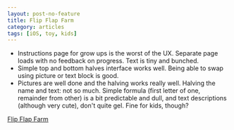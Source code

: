 ```yaml
---
layout: post-no-feature
title: Flip Flap Farm
category: articles
tags: [iOS, toy, kids]
---
```

* Instructions page for grow ups is the worst of the UX. Separate page loads with no feedback on progress. Text is tiny and bunched.
* Simple top and bottom halves interface works well. Being able to swap using picture or text block is good.
* Pictures are well done and the halving works really well. Halving the name and text: not so much. Simple formula (first letter of one, remainder from other) is a bit predictable and dull, and text descriptions (although very cute), don't quite gel. Fine for kids, though?

[Flip Flap Farm](http://nosycrow.com/apps/axel-scheffler-s-flip-flap-farm)